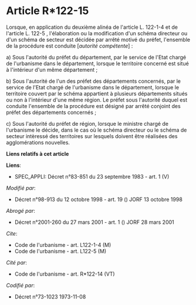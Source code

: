 # Article R*122-15

Lorsque, en application du deuxième alinéa de l'article L. 122-1-4 et de l'article L. 122-5 , l'élaboration ou la
modification d'un schéma directeur ou d'un schéma de secteur est décidée par arrêté motivé du préfet, l'ensemble de la
procédure est conduite [*autorité compétente*] :

a) Sous l'autorité du préfet du département, par le service de l'Etat chargé de l'urbanisme dans le département, lorsque le
territoire concerné est situé à l'intérieur d'un même département ;

b) Sous l'autorité de l'un des préfet des départements concernés, par le service de l'Etat chargé de l'urbanisme dans le
département, lorsque le territoire couvert par le schéma appartient à plusieurs départements situés ou non à l'intérieur
d'une même région. Le préfet sous l'autorité duquel est conduite l'ensemble de la procédure est désigné par arrêté conjoint
des préfet des départements concernés ;

c) Sous l'autorité du préfet de région, lorsque le ministre chargé de l'urbanisme le décide, dans le cas où le schéma
directeur ou le schéma de secteur intèressé des territoires sur lesquels doivent être réalisées des agglomérations nouvelles.

**Liens relatifs à cet article**

**Liens**:

  - SPEC_APPLI: Décret n°83-851 du 23 septembre 1983 - art. 1 (V)

_Modifié par_:

  - Décret n°98-913 du 12 octobre 1998 - art. 19 () JORF 13 octobre 1998

_Abrogé par_:

  - Décret n°2001-260 du 27 mars 2001 - art. 1 () JORF 28 mars 2001

_Cite_:

  - Code de l'urbanisme - art. L122-1-4 (M)
  - Code de l'urbanisme - art. L122-5 (M)

_Cité par_:

  - Code de l'urbanisme - art. R*122-14 (VT)

_Codifié par_:

  - Décret n°73-1023 1973-11-08
